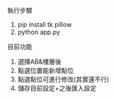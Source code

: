 執行步驟
1. pip install tk pillow
2. python app.py 

目前功能
1. 選擇AB&樓層後
2. 點選位置能新增點位
3. 點選點位可進行修改(其實還不行)
4. 儲存目前設定+之後匯入設定

  
